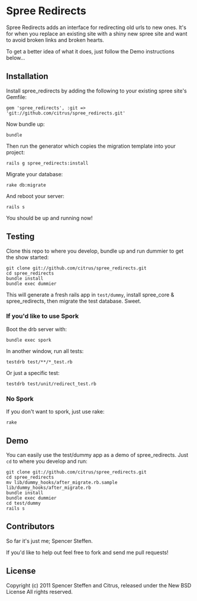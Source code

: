 Spree Redirects
===============

Spree Redirects adds an interface for redirecting old urls to new ones. It's for when you replace an existing site with a shiny new spree site and want to avoid broken links and broken hearts. 

To get a better idea of what it does, just follow the Demo instructions below...


Installation
------------

Install spree_redirects by adding the following to your existing spree site's Gemfile:

    gem 'spree_redirects', :git => 'git://github.com/citrus/spree_redirects.git'

Now bundle up:

    bundle
    
Then run the generator which copies the migration template into your project:

    rails g spree_redirects:install
    
Migrate your database:

    rake db:migrate
    
And reboot your server:
  
    rails s
    
    
You should be up and running now!


Testing
-------

Clone this repo to where you develop, bundle up and run dummier to get the show started:

    git clone git://github.com/citrus/spree_redirects.git
    cd spree_redirects
    bundle install
    bundle exec dummier
  
This will generate a fresh rails app in `test/dummy`, install spree_core & spree_redirects, then migrate the test database. Sweet.


### If you'd like to use Spork
    
Boot the drb server with:
    
    bundle exec spork
        
In another window, run all tests:

    testdrb test/**/*_test.rb
    
Or just a specific test:

    testdrb test/unit/redirect_test.rb


### No Spork

If you don't want to spork, just use rake:

    rake

    


Demo
----

You can easily use the test/dummy app as a demo of spree_redirects. Just `cd` to where you develop and run:
    
    git clone git://github.com/citrus/spree_redirects.git
    cd spree_redirects
    mv lib/dummy_hooks/after_migrate.rb.sample lib/dummy_hooks/after_migrate.rb
    bundle install
    bundle exec dummier
    cd test/dummy
    rails s
    

Contributors
------------

So far it's just me; Spencer Steffen. 

If you'd like to help out feel free to fork and send me pull requests!


License
-------

Copyright (c) 2011 Spencer Steffen and Citrus, released under the New BSD License All rights reserved.